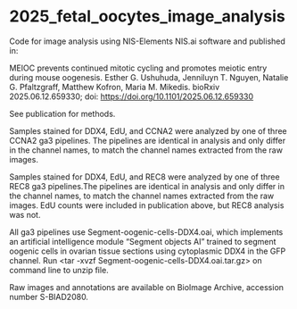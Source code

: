 # 2025_fetal_oocytes_image_analysis

Code for image analysis using NIS-Elements NIS.ai software and published in: 

MEIOC prevents continued mitotic cycling and promotes meiotic entry during mouse oogenesis.
Esther G. Ushuhuda, Jenniluyn T. Nguyen, Natalie G. Pfaltzgraff, Matthew Kofron, Maria M. Mikedis.
bioRxiv 2025.06.12.659330; doi: https://doi.org/10.1101/2025.06.12.659330

See publication for methods.

Samples stained for DDX4, EdU, and CCNA2 were analyzed by one of three CCNA2 ga3 pipelines. The pipelines are identical in analysis and only differ in the channel names, to match the channel names extracted from the raw images. 

Samples stained for DDX4, EdU, and REC8 were analyzed by one of three REC8 ga3 pipelines.The pipelines are identical in analysis and only differ in the channel names, to match the channel names extracted from the raw images.  EdU counts were included in publication above, but REC8 analysis was not. 

All ga3 pipelines use Segment-oogenic-cells-DDX4.oai, which implements an artificial intelligence module “Segment objects AI” trained to segment oogenic cells in ovarian tissue sections using cytoplasmic DDX4 in the GFP channel. Run <tar -xvzf Segment-oogenic-cells-DDX4.oai.tar.gz> on command line to unzip file. 

Raw images and annotations are available on BioImage Archive, accession number S-BIAD2080. 
